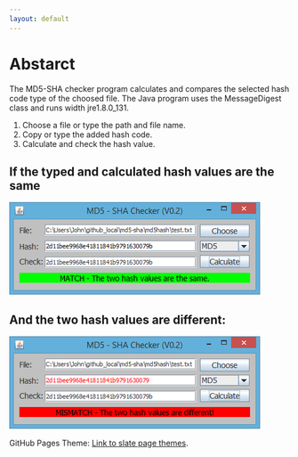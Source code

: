 ```yaml
---
layout: default
---
```

# [](#header-1)Abstarct

The MD5-SHA checker program calculates and compares the selected hash code type of the choosed file. The Java program uses the MessageDigest class and runs width jre1.8.0_131.

1.  Choose a file or type the path and file name.
2.  Copy or type the added hash code.
3.  Calculate and check the hash value.

## [](#header-3)If the typed and calculated hash values are the same
![](./assets/images/match.png?raw=true)

## [](#header-3)And the two hash values are different:
![](./assets/images/mismatch.png?raw=true)

GitHub Pages Theme: [Link to slate page themes](https://github.com/pages-themes/slate).
